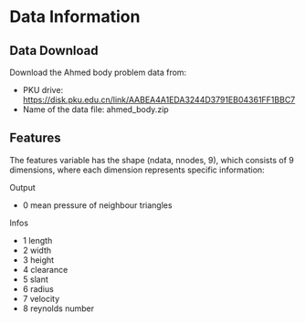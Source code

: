 # Data Information
## Data Download
Download the Ahmed body problem data from:
- PKU drive: https://disk.pku.edu.cn/link/AABEA4A1EDA3244D3791EB04361FF1BBC7
- Name of the data file: ahmed_body.zip

## Features
The features variable has the shape (ndata, nnodes, 9), which consists of 9 dimensions, where each dimension represents specific information:

Output
- 0 mean pressure of neighbour triangles

Infos
- 1 length
- 2 width
- 3 height
- 4 clearance
- 5 slant
- 6 radius
- 7 velocity
- 8 reynolds number
  